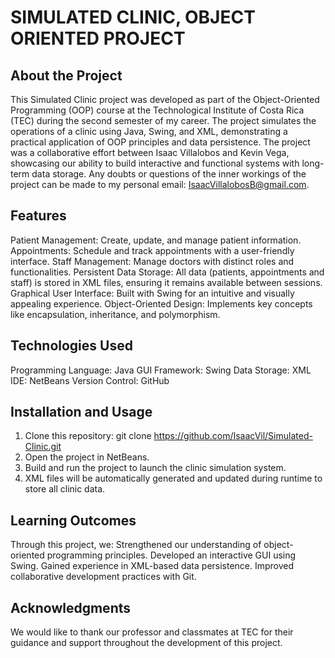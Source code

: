 # SIMULATED CLINIC, OBJECT ORIENTED PROJECT

## About the Project
This Simulated Clinic project was developed as part of the Object-Oriented Programming (OOP) course at the Technological Institute of Costa Rica (TEC) during the second semester of my career. The project simulates the operations of a clinic using Java, Swing, and XML, demonstrating a practical application of OOP principles and data persistence.
The project was a collaborative effort between Isaac Villalobos and Kevin Vega, showcasing our ability to build interactive and functional systems with long-term data storage.
Any doubts or questions of the inner workings of the project can be made to my personal email: IsaacVillalobosB@gmail.com.

## Features
Patient Management: Create, update, and manage patient information.
Appointments: Schedule and track appointments with a user-friendly interface.
Staff Management: Manage doctors with distinct roles and functionalities.
Persistent Data Storage: All data (patients, appointments and staff) is stored in XML files, ensuring it remains available between sessions.
Graphical User Interface: Built with Swing for an intuitive and visually appealing experience.
Object-Oriented Design: Implements key concepts like encapsulation, inheritance, and polymorphism.

## Technologies Used
Programming Language: Java
GUI Framework: Swing
Data Storage: XML
IDE: NetBeans
Version Control: GitHub

## Installation and Usage
1) Clone this repository: git clone https://github.com/IsaacVil/Simulated-Clinic.git
2) Open the project in NetBeans.
3) Build and run the project to launch the clinic simulation system.
4) XML files will be automatically generated and updated during runtime to store all clinic data.

## Learning Outcomes
Through this project, we:
Strengthened our understanding of object-oriented programming principles.
Developed an interactive GUI using Swing.
Gained experience in XML-based data persistence.
Improved collaborative development practices with Git.

## Acknowledgments
We would like to thank our professor and classmates at TEC for their guidance and support throughout the development of this project.

